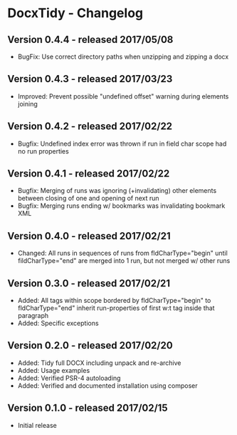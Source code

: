 DocxTidy - Changelog
====================

Version 0.4.4 - released 2017/05/08
-----------------------------------

* BugFix: Use correct directory paths when unzipping and zipping a docx

Version 0.4.3 - released 2017/03/23
-----------------------------------
* Improved: Prevent possible "undefined offset" warning during elements joining


Version 0.4.2 - released 2017/02/22
-----------------------------------
* Bugfix: Undefined index error was thrown if run in field char scope had no run properties


Version 0.4.1 - released 2017/02/22
-----------------------------------
* Bugfix: Merging of runs was ignoring (+invalidating) other elements between closing of one and opening of next run
* Bugfix: Merging runs ending w/ bookmarks was invalidating bookmark XML


Version 0.4.0 - released 2017/02/21
-----------------------------------
* Changed: All runs in sequences of runs from fldCharType="begin" until fildCharType="end" are merged into 1 run, but not merged w/ other runs


Version 0.3.0 - released 2017/02/21
-----------------------------------

* Added: All tags within scope bordered by fldCharType="begin" to fldCharType="end" inherit run-properties of first w:t tag inside that paragraph   
* Added: Specific exceptions   


Version 0.2.0 - released 2017/02/20
-----------------------------------

* Added: Tidy full DOCX including unpack and re-archive
* Added: Usage examples
* Added: Verified PSR-4 autoloading
* Added: Verified and documented installation using composer


Version 0.1.0 - released 2017/02/15
-----------------------------------

* Initial release